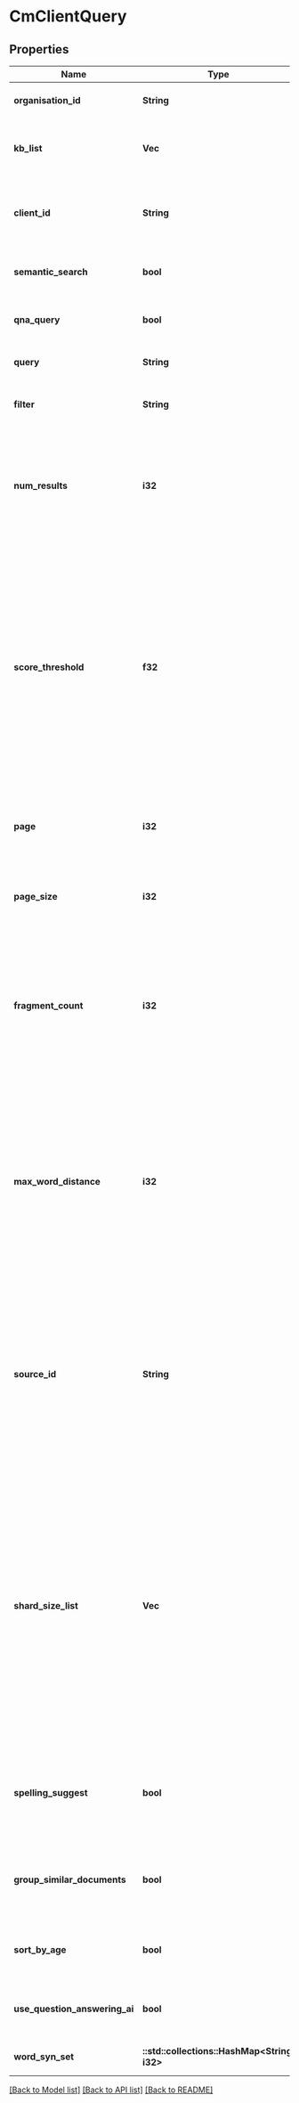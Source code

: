 # CmClientQuery

## Properties

Name | Type | Description | Notes
------------ | ------------- | ------------- | -------------
**organisation_id** | **String** | the organisation (its guid id). | 
**kb_list** | **Vec<String>** | a list of knowledge-base id's (guids) to use | 
**client_id** | **String** | the client's id (a unique guid for keeping state against clients) | 
**semantic_search** | **bool** | should we perform a semantic-search? | 
**qna_query** | **bool** | should we perform a Q&A search? | 
**query** | **String** | the user's search query | 
**filter** | **String** | a filter expression generated by the UX | 
**num_results** | **i32** | the number of results to return for the Q&A system (recommend 1, which returns the 'best match' only) | 
**score_threshold** | **f32** | A threshold for answer rejection, recommend a value of around 81.25% (0.8125).  This value is between 0.0 and 1.0.  If this value is too low, you'll get bad answers, and if this value is too high you will only get exact matches. | 
**page** | **i32** | search engine pagination, the offset page starting at 0 | 
**page_size** | **i32** | search engine pagination, the number of results per page | 
**fragment_count** | **i32** | search engine pagination, the number of sentences matching per document (aka. document-sentence fragments) | 
**max_word_distance** | **i32** | how far apart words are allowed to be before they stop matching.  A value of zero (0) allows any distance within the document and is akin to a document level keyword search. | 
**source_id** | **String** | The id of source (an integer) to filter results for.  You can only filter on one source per knowledge-base.  Leaving this value zero (0) indicates all sources should be searched. | 
**shard_size_list** | **Vec<i32>** | Index sharding values.  These are used by the internal engine to determine the status of results across different shards in SimSage.  Leave this value alone.  It is set by SimSage.  Pass it back to SimSage as you got it if you're paginating the same query. | 
**spelling_suggest** | **bool** | should the search-engine return spelling-suggestions for items not understood? | 
**group_similar_documents** | **bool** | should the search-engine group similar documents together | 
**sort_by_age** | **bool** | should the search-engine sort results by age | 
**use_question_answering_ai** | **bool** | use ChatGPT or equivalent to answer queries | 
**word_syn_set** | **::std::collections::HashMap<String, i32>** | selected syn-sets for words | 

[[Back to Model list]](../README.md#documentation-for-models) [[Back to API list]](../README.md#documentation-for-api-endpoints) [[Back to README]](../README.md)


